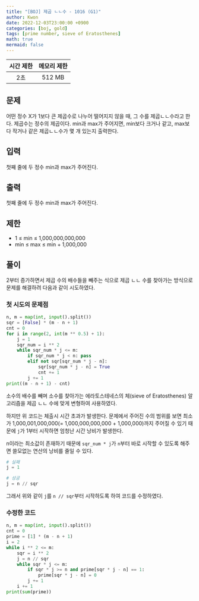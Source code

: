 ```yaml
---
title: "[BOJ] 제곱 ㄴㄴ수 - 1016 (G1)"
author: Kwon
date: 2022-12-03T23:00:00 +0900
categories: [boj, gold]
tags: [prime number, sieve of Eratosthenes]
math: true
mermaid: false
---
```


| 시간 제한 | 메모리 제한 |
|:-----------:|:-----------:|
| 2초 | 512 MB |

## 문제
어떤 정수 X가 1보다 큰 제곱수로 나누어 떨어지지 않을 때, 그 수를 제곱ㄴㄴ수라고 한다. 제곱수는 정수의 제곱이다. min과 max가 주어지면, min보다 크거나 같고, max보다 작거나 같은 제곱ㄴㄴ수가 몇 개 있는지 출력한다.

## 입력
첫째 줄에 두 정수 min과 max가 주어진다.

## 출력
첫째 줄에 두 정수 min과 max가 주어진다.

## 제한
* 1 ≤ min ≤ 1,000,000,000,000
* min ≤ max ≤ min + 1,000,000

## 풀이
2부터 증가하면서 제곱 수의 배수들을 빼주는 식으로 제곱 ㄴㄴ 수를 찾아가는 방식으로 문제를 해결하려 다음과 같이 시도하였다.

### 첫 시도의 문제점
```python
n, m = map(int, input().split())
sqr = [False] * (m - n + 1)
cnt = 0
for i in range(2, int(m ** 0.5) + 1):
    j = 1
    sqr_num = i ** 2
    while sqr_num * j <= m:
        if sqr_num * j < n: pass
        elif not sqr[sqr_num * j - n]:
            sqr[sqr_num * j - n] = True
            cnt += 1
        j += 1
print((m - n + 1) - cnt)
```

소수의 배수를 빼며 소수를 찾아가는 에라토스테네스의 체(sieve of Eratosthenes) 알고리즘을 제곱 ㄴㄴ 수에 맞게 변형하여 사용하였다.

하지만 위 코드는 체출시 시간 초과가 발생한다. 문제에서 주어진 수의 범위를 보면 최소가 1,000,001,000,000(= 1,000,000,000,000 + 1,000,000)까지 주어질 수 있기 때문에 `j`가 1부터 시작하면 엄청난 시간 낭비가 발생한다.

n이라는 최소값이 존재하기 때문에  `sqr_num * j`가 `n`부터 바로 시작할 수 있도록 해주면 쓸모없는 연산의 낭비를 줄일 수 있다.

```python
# 실패
j = 1

# 성공
j = n // sqr
```

그래서 위와 같이 `j`를 `n // sqr`부터 시작하도록 하여 코드를 수정하였다.

### 수정한 코드
```python
n, m = map(int, input().split())
cnt = 0
prime = [1] * (m - n + 1)
i = 2
while i ** 2 <= m:
    sqr = i ** 2
    j = n // sqr
    while sqr * j <= m:
        if sqr * j >= n and prime[sqr * j - n] == 1:
            prime[sqr * j - n] = 0
        j += 1
    i += 1
print(sum(prime))
```